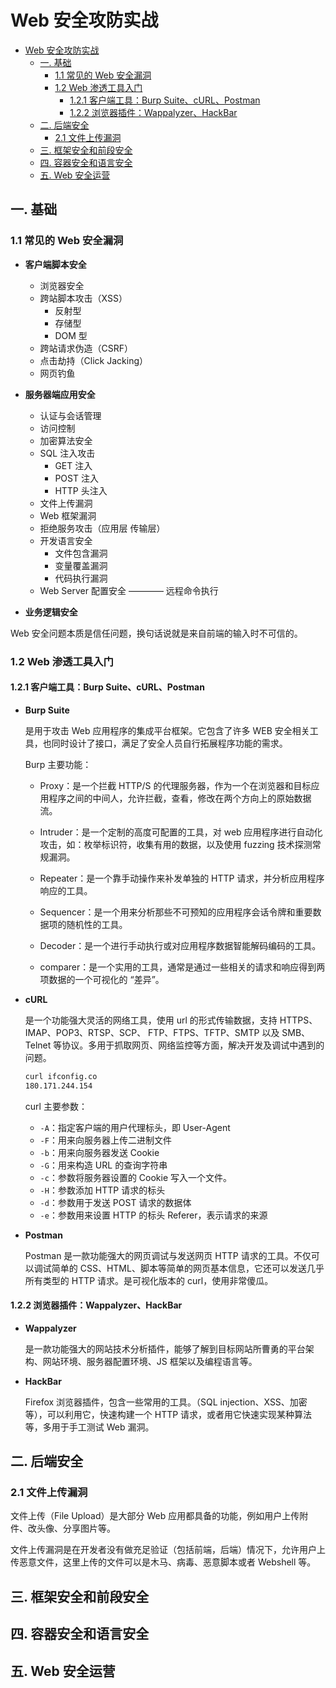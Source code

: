 # Web 安全攻防实战

<!-- @import "[TOC]" {cmd="toc" depthFrom=1 depthTo=6 orderedList=false} -->

<!-- code_chunk_output -->

- [Web 安全攻防实战](#-web-安全攻防实战-)
  - [一. 基础](#-一-基础-)
    - [1.1 常见的 Web 安全漏洞](#-11-常见的-web-安全漏洞-)
    - [1.2 Web 渗透工具入门](#-12-web-渗透工具入门-)
      - [1.2.1 客户端工具：Burp Suite、cURL、Postman](#-121-客户端工具burp-suite-curl-postman-)
      - [1.2.2 浏览器插件：Wappalyzer、HackBar](#-122-浏览器插件wappalyzer-hackbar-)
  - [二. 后端安全](#-二-后端安全-)
    - [2.1 文件上传漏洞](#-21-文件上传漏洞-)
  - [三. 框架安全和前段安全](#-三-框架安全和前段安全-)
  - [四. 容器安全和语言安全](#-四-容器安全和语言安全-)
  - [五. Web 安全运营](#-五-web-安全运营-)

<!-- /code_chunk_output -->

## 一. 基础

### 1.1 常见的 Web 安全漏洞

- **客户端脚本安全**

  - 浏览器安全
  - 跨站脚本攻击（XSS）
    - 反射型
    - 存储型
    - DOM 型
  - 跨站请求伪造（CSRF）
  - 点击劫持（Click Jacking）
  - 网页钓鱼

- **服务器端应用安全**

  - 认证与会话管理
  - 访问控制
  - 加密算法安全
  - SQL 注入攻击
    - GET 注入
    - POST 注入
    - HTTP 头注入
  - 文件上传漏洞
  - Web 框架漏洞
  - 拒绝服务攻击（应用层 传输层）
  - 开发语言安全
    - 文件包含漏洞
    - 变量覆盖漏洞
    - 代码执行漏洞
  - Web Server 配置安全 ———— 远程命令执行

- **业务逻辑安全**

Web 安全问题本质是信任问题，换句话说就是来自前端的输入时不可信的。

### 1.2 Web 渗透工具入门

#### 1.2.1 客户端工具：Burp Suite、cURL、Postman

- **Burp Suite**

  是用于攻击 Web 应用程序的集成平台框架。它包含了许多 WEB 安全相关工具，也同时设计了接口，满足了安全人员自行拓展程序功能的需求。

  Burp 主要功能：

  - Proxy：是一个拦截 HTTP/S 的代理服务器，作为一个在浏览器和目标应用程序之间的中间人，允许拦截，查看，修改在两个方向上的原始数据流。

  - Intruder：是一个定制的高度可配置的工具，对 web 应用程序进行自动化攻击，如：枚举标识符，收集有用的数据，以及使用 fuzzing 技术探测常规漏洞。

  - Repeater：是一个靠手动操作来补发单独的 HTTP 请求，并分析应用程序响应的工具。

  - Sequencer：是一个用来分析那些不可预知的应用程序会话令牌和重要数据项的随机性的工具。

  - Decoder：是一个进行手动执行或对应用程序数据智能解码编码的工具。

  - comparer：是一个实用的工具，通常是通过一些相关的请求和响应得到两项数据的一个可视化的 “差异”。

- **cURL**

  是一个功能强大灵活的网络工具，使用 url 的形式传输数据，支持 HTTPS、IMAP、POP3、RTSP、SCP、 FTP、FTPS、TFTP、SMTP 以及 SMB、Telnet 等协议。多用于抓取网页、网络监控等方面，解决开发及调试中遇到的问题。

  ```sh
  curl ifconfig.co
  180.171.244.154
  ```

  curl 主要参数：

  - `-A`：指定客户端的用户代理标头，即 User-Agent
  - `-F`：用来向服务器上传二进制文件
  - `-b`：用来向服务器发送 Cookie
  - `-G`：用来构造 URL 的查询字符串
  - `-c`：参数将服务器设置的 Cookie 写入一个文件。
  - `-H`：参数添加 HTTP 请求的标头
  - `-d`：参数用于发送 POST 请求的数据体
  - `-e`：参数用来设置 HTTP 的标头 Referer，表示请求的来源

- **Postman**

  Postman 是一款功能强大的网页调试与发送网页 HTTP 请求的工具。不仅可以调试简单的 CSS、HTML、脚本等简单的网页基本信息，它还可以发送几乎所有类型的 HTTP 请求。是可视化版本的 curl，使用非常傻瓜。

#### 1.2.2 浏览器插件：Wappalyzer、HackBar

- **Wappalyzer**

  是一款功能强大的网站技术分析插件，能够了解到目标网站所曹勇的平台架构、网站环境、服务器配置环境、JS 框架以及编程语言等。

- **HackBar**

  Firefox 浏览器插件，包含一些常用的工具。（SQL injection、XSS、加密等），可以利用它，快速构建一个 HTTP 请求，或者用它快速实现某种算法等，多用于手工测试 Web 漏洞。

## 二. 后端安全

### 2.1 文件上传漏洞

文件上传（File Upload）是大部分 Web 应用都具备的功能，例如用户上传附件、改头像、分享图片等。

文件上传漏洞是在开发者没有做充足验证（包括前端，后端）情况下，允许用户上传恶意文件，这里上传的文件可以是木马、病毒、恶意脚本或者 Webshell 等。

## 三. 框架安全和前段安全

## 四. 容器安全和语言安全

## 五. Web 安全运营
